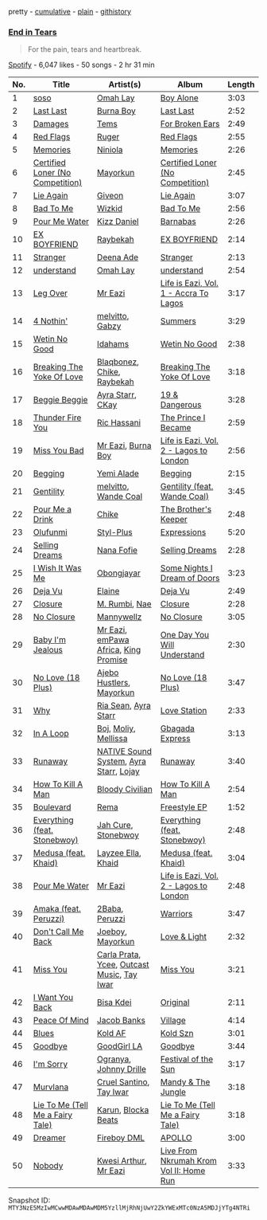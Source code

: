 pretty - [cumulative](/playlists/cumulative/37i9dQZF1DX16fznubzL23.md) - [plain](/playlists/plain/37i9dQZF1DX16fznubzL23) - [githistory](https://github.githistory.xyz/mackorone/spotify-playlist-archive/blob/main/playlists/plain/37i9dQZF1DX16fznubzL23)

### [End in Tears ](https://open.spotify.com/playlist/37i9dQZF1DX16fznubzL23)

> For the pain, tears and heartbreak.

[Spotify](https://open.spotify.com/user/spotify) - 6,047 likes - 50 songs - 2 hr 31 min

| No. | Title | Artist(s) | Album | Length |
|---|---|---|---|---|
| 1 | [soso](https://open.spotify.com/track/1wADwLSkYhrSmy4vdy6BRn) | [Omah Lay](https://open.spotify.com/artist/5yOvAmpIR7hVxiS6Ls5DPO) | [Boy Alone](https://open.spotify.com/album/5NLjxx8nRy9ooUmgpOvfem) | 3:03 |
| 2 | [Last Last](https://open.spotify.com/track/2PDgArI0p7UkeYgXWuqpmh) | [Burna Boy](https://open.spotify.com/artist/3wcj11K77LjEY1PkEazffa) | [Last Last](https://open.spotify.com/album/6aWJgsbvVPQR2HgPztf4qe) | 2:52 |
| 3 | [Damages](https://open.spotify.com/track/3Xfwu3xtPqmJ4nM4jpBm8O) | [Tems](https://open.spotify.com/artist/687cZJR45JO7jhk1LHIbgq) | [For Broken Ears](https://open.spotify.com/album/2sU8ByeYc5BOBFNDr58CGV) | 2:49 |
| 4 | [Red Flags](https://open.spotify.com/track/3DfHEgzFDF893oP7lZTGbb) | [Ruger](https://open.spotify.com/artist/0a1SidMjD8D6EHvJph4n2H) | [Red Flags](https://open.spotify.com/album/2GcVQ3E89aRrJgdRoe3IVz) | 2:55 |
| 5 | [Memories](https://open.spotify.com/track/49qUbL1HRDTufCmYWzi37E) | [Niniola](https://open.spotify.com/artist/5MEHQvTW53C0ccsuxdZobQ) | [Memories](https://open.spotify.com/album/3nVigkuaDxPHnKTivOc74j) | 2:26 |
| 6 | [Certified Loner \(No Competition\)](https://open.spotify.com/track/6NKuW3yaNXtloGw1RB8WUi) | [Mayorkun](https://open.spotify.com/artist/3DNCUaKdMZcMVJIS7yTskd) | [Certified Loner \(No Competition\)](https://open.spotify.com/album/09GvRfHYMZQKWza03GYJxz) | 2:45 |
| 7 | [Lie Again](https://open.spotify.com/track/6LL5S3DGrUJ6cZRuDefguP) | [Giveon](https://open.spotify.com/artist/4fxd5Ee7UefO4CUXgwJ7IP) | [Lie Again](https://open.spotify.com/album/11q4Tt1RzwrFzF2Vddc2yO) | 3:07 |
| 8 | [Bad To Me](https://open.spotify.com/track/2pUlBBWq8R10ylbBvZJV9j) | [Wizkid](https://open.spotify.com/artist/3tVQdUvClmAT7URs9V3rsp) | [Bad To Me](https://open.spotify.com/album/15hz0gTEdD5H9taOgDdrfJ) | 2:56 |
| 9 | [Pour Me Water](https://open.spotify.com/track/1DrfpnLvbwndPScRLwbUE0) | [Kizz Daniel](https://open.spotify.com/artist/1X6cBGnXpEpN7CmflLKmLV) | [Barnabas](https://open.spotify.com/album/0uk18xBtNopYpvMT1t7BCU) | 2:26 |
| 10 | [EX BOYFRIEND](https://open.spotify.com/track/3pcITc6cPAvj5JtOnXiB1X) | [Raybekah](https://open.spotify.com/artist/0SwPkNmxB2YGHWVJMI8kpW) | [EX BOYFRIEND](https://open.spotify.com/album/1OVZQ2AGHb6fQM0CFAviQq) | 2:14 |
| 11 | [Stranger](https://open.spotify.com/track/5RCJ9b4Qw6mayhWRDwAjrZ) | [Deena Ade](https://open.spotify.com/artist/4URSzB6wfRtpXEISyX7Nsb) | [Stranger](https://open.spotify.com/album/63BDmIlVAzz5xrie6GwYpH) | 2:13 |
| 12 | [understand](https://open.spotify.com/track/6teW0qt23aGnWhC0rSvtoz) | [Omah Lay](https://open.spotify.com/artist/5yOvAmpIR7hVxiS6Ls5DPO) | [understand](https://open.spotify.com/album/3gPckvEZDTVrXGXYMIh9VK) | 2:54 |
| 13 | [Leg Over](https://open.spotify.com/track/51psaXOJAkOUdRQrp2Wjsa) | [Mr Eazi](https://open.spotify.com/artist/4TAoP0f9OuWZUesao43xUW) | [Life is Eazi, Vol\. 1 \- Accra To Lagos](https://open.spotify.com/album/0lkYUVhHWfdCp3vBgqitfU) | 3:17 |
| 14 | [4 Nothin'](https://open.spotify.com/track/2z3aAvPD98LnO2etDd5g12) | [melvitto](https://open.spotify.com/artist/4Xj0nxVO4r7PLEaw7LRiBa), [Gabzy](https://open.spotify.com/artist/2sEUjEtnqBphiYquoNfV62) | [Summers](https://open.spotify.com/album/4Lg9SI9ZEG7qDH1oPxJxVb) | 3:29 |
| 15 | [Wetin No Good](https://open.spotify.com/track/23Fh73OaYgY5cisouEybte) | [Idahams](https://open.spotify.com/artist/6jPVueiSr0OHgVetuTuv5O) | [Wetin No Good](https://open.spotify.com/album/6v5ZPjk1YsUlWegG5Cxvea) | 2:38 |
| 16 | [Breaking The Yoke Of Love](https://open.spotify.com/track/4Qpilnxi20LRgYr3a9iOJA) | [Blaqbonez](https://open.spotify.com/artist/12kjvw4e3gLp6qVHO65n7W), [Chike](https://open.spotify.com/artist/6zK1M4TcabpLQMNmmG2P0Q), [Raybekah](https://open.spotify.com/artist/0SwPkNmxB2YGHWVJMI8kpW) | [Breaking The Yoke Of Love](https://open.spotify.com/album/2gFTRUI821BCGGx2VNy3w6) | 3:18 |
| 17 | [Beggie Beggie](https://open.spotify.com/track/6zublRIkZocboXucqc8hgB) | [Ayra Starr](https://open.spotify.com/artist/3ZpEKRjHaHANcpk10u6Ntq), [CKay](https://open.spotify.com/artist/048LktY5zMnakWq7PTtFrz) | [19 & Dangerous](https://open.spotify.com/album/0AjdvP8p42lwSzmN0PpwJv) | 3:28 |
| 18 | [Thunder Fire You](https://open.spotify.com/track/272R7WaDdI1Wol1PHgAwIZ) | [Ric Hassani](https://open.spotify.com/artist/5twTCOm58CXYCqCny4gYcQ) | [The Prince I Became](https://open.spotify.com/album/1ZFqA3I9luYn3JCzeUvkjB) | 2:59 |
| 19 | [Miss You Bad](https://open.spotify.com/track/54UrIc5qQRjX128jcvMKIT) | [Mr Eazi](https://open.spotify.com/artist/4TAoP0f9OuWZUesao43xUW), [Burna Boy](https://open.spotify.com/artist/3wcj11K77LjEY1PkEazffa) | [Life is Eazi, Vol\. 2 \- Lagos to London](https://open.spotify.com/album/76ONwEklilRE14yBV1e5td) | 2:56 |
| 20 | [Begging](https://open.spotify.com/track/771tThfRECkaHjTKb6clZx) | [Yemi Alade](https://open.spotify.com/artist/7fKO99ryLDo8VocdtVvwZW) | [Begging](https://open.spotify.com/album/2YnH0BZHt58uxsgnnNeeYH) | 2:15 |
| 21 | [Gentility](https://open.spotify.com/track/3vXFxsPqMgw4SYP7fkWicM) | [melvitto](https://open.spotify.com/artist/4Xj0nxVO4r7PLEaw7LRiBa), [Wande Coal](https://open.spotify.com/artist/1fYVmAFB7sC7eDoF3mJXla) | [Gentility \(feat\. Wande Coal\)](https://open.spotify.com/album/6v8LdWReU2z42hUXe7VdMg) | 3:45 |
| 22 | [Pour Me a Drink](https://open.spotify.com/track/1ebcm76NK3TarOZBvBRz3P) | [Chike](https://open.spotify.com/artist/6zK1M4TcabpLQMNmmG2P0Q) | [The Brother's Keeper](https://open.spotify.com/album/0g7K5tuXiGzf5K6umuzCRX) | 2:48 |
| 23 | [Olufunmi](https://open.spotify.com/track/2legF0L9V2l1LHsHl5QZWW) | [Styl\-Plus](https://open.spotify.com/artist/3WzoYG00RDcrAD5ZPAUmPy) | [Expressions](https://open.spotify.com/album/7AR95iSKAqvXoToRDbWQNX) | 5:20 |
| 24 | [Selling Dreams](https://open.spotify.com/track/50BvQjbcdQlYBivMUjK2QR) | [Nana Fofie](https://open.spotify.com/artist/4VUZyzya1v8H9StAeuKYXW) | [Selling Dreams](https://open.spotify.com/album/40jDnDL4AczO7ZgIIauyOL) | 2:28 |
| 25 | [I Wish It Was Me](https://open.spotify.com/track/3ghmdRTijueJLRzswc779P) | [Obongjayar](https://open.spotify.com/artist/6l7R1jntPahGxwJt7Tky8h) | [Some Nights I Dream of Doors](https://open.spotify.com/album/4b5bbOFp8eUd5QxQJ6jFs3) | 3:23 |
| 26 | [Deja Vu](https://open.spotify.com/track/79df3H3WrJheCyH6b6ofYJ) | [Elaine](https://open.spotify.com/artist/5ZkuGe2wkDbeL8JmmhvMOx) | [Deja Vu](https://open.spotify.com/album/2ouodKGDJpiydGV62UyCEc) | 2:49 |
| 27 | [Closure](https://open.spotify.com/track/2AgQh0XQEYKybUvP9QM3Mf) | [M\. Rumbi](https://open.spotify.com/artist/6ToQowXRJ5GkBPHDECCEoP), [Nae](https://open.spotify.com/artist/2BlQIEUVv6FAUGMCf5aOCJ) | [Closure](https://open.spotify.com/album/71R0HfuCZtkH69OyEyMMU3) | 2:28 |
| 28 | [No Closure](https://open.spotify.com/track/4d8eyF77ZplwhOSj1rqink) | [Mannywellz](https://open.spotify.com/artist/3fP3g1UvspOUHoeT4QUoLL) | [No Closure](https://open.spotify.com/album/00zNoLWUcrXKUnstmShe6q) | 3:05 |
| 29 | [Baby I'm Jealous](https://open.spotify.com/track/5lAOltJO0aw2FUP5Use4cD) | [Mr Eazi](https://open.spotify.com/artist/4TAoP0f9OuWZUesao43xUW), [emPawa Africa](https://open.spotify.com/artist/4lJlIZfH7NKzwWizTDuYmN), [King Promise](https://open.spotify.com/artist/4tIKaxUmpXzshok2yCnwdf) | [One Day You Will Understand](https://open.spotify.com/album/6Z22tsn1nyT9CmcTZa8ZEC) | 2:30 |
| 30 | [No Love \(18 Plus\)](https://open.spotify.com/track/79OOvZE5uMhVJE6m2l0mPa) | [Ajebo Hustlers](https://open.spotify.com/artist/7oVwzvvrXEC8LbXhaNjTi4), [Mayorkun](https://open.spotify.com/artist/3DNCUaKdMZcMVJIS7yTskd) | [No Love \(18 Plus\)](https://open.spotify.com/album/0oyBl0Gt0gQGIjyUGssjX1) | 3:47 |
| 31 | [Why](https://open.spotify.com/track/5RQqckPXO7WHwKN3I2tYla) | [Ria Sean](https://open.spotify.com/artist/41fhfR098MSw8CTCFcr1od), [Ayra Starr](https://open.spotify.com/artist/3ZpEKRjHaHANcpk10u6Ntq) | [Love Station](https://open.spotify.com/album/1fOg8C9IgkSOjJgLq7SGn9) | 2:33 |
| 32 | [In A Loop](https://open.spotify.com/track/4n1SykKn2Da29B4riTa41U) | [Boj](https://open.spotify.com/artist/4qYpTEJThZ8FC8KzyFrSWW), [Moliy](https://open.spotify.com/artist/2hVWBpjLW4Q7fboYz2pVYK), [Mellissa](https://open.spotify.com/artist/30OlnKlh10yCfIuAWBmBkW) | [Gbagada Express](https://open.spotify.com/album/0ZkoBYU0ykvOrHMz2uxfkn) | 3:13 |
| 33 | [Runaway](https://open.spotify.com/track/4vHVukKtQOkJNX5TwjRaBm) | [NATIVE Sound System](https://open.spotify.com/artist/5Vug6iR3M9khAmBF8TL5fy), [Ayra Starr](https://open.spotify.com/artist/3ZpEKRjHaHANcpk10u6Ntq), [Lojay](https://open.spotify.com/artist/3ONGmday8YN8AkbsRk01iL) | [Runaway](https://open.spotify.com/album/2r1ln8Z5prTPO5qGQkBA4T) | 3:40 |
| 34 | [How To Kill A Man](https://open.spotify.com/track/4SIOfdukGpJsd6hShkXyHb) | [Bloody Civilian](https://open.spotify.com/artist/59gzAeE63TMTxOdjU3Ew0K) | [How To Kill A Man](https://open.spotify.com/album/4tD2HpiRHHdgTJ3aPfebDo) | 2:54 |
| 35 | [Boulevard](https://open.spotify.com/track/6khF6tGGrGcsQIfA4LP7P0) | [Rema](https://open.spotify.com/artist/46pWGuE3dSwY3bMMXGBvVS) | [Freestyle EP](https://open.spotify.com/album/77S4lBoIMeZEYvtWBMH5DO) | 1:52 |
| 36 | [Everything \(feat\. Stonebwoy\)](https://open.spotify.com/track/4DQUYxDUePsa8ZGLQWYXc5) | [Jah Cure](https://open.spotify.com/artist/1bSn5aMcE83TXLlLDU9rTy), [Stonebwoy](https://open.spotify.com/artist/2ayt5jDUuTCpoTG7sHSvuq) | [Everything \(feat\. Stonebwoy\)](https://open.spotify.com/album/5SsU6nRNTKpbmMB2sCk6XC) | 2:48 |
| 37 | [Medusa \(feat\. Khaid\)](https://open.spotify.com/track/0iPj4DkNgyDLExLdgQrq9V) | [Layzee Ella](https://open.spotify.com/artist/5pvPu7OzfK3aKQaqKaEP4u), [Khaid](https://open.spotify.com/artist/2mM6BxFQCd6BHzW4W7VhQP) | [Medusa \(feat\. Khaid\)](https://open.spotify.com/album/6KE6wjvSKD5EFoVI0jlff5) | 3:04 |
| 38 | [Pour Me Water](https://open.spotify.com/track/1XIPyyGqBSU20i4gSagsLV) | [Mr Eazi](https://open.spotify.com/artist/4TAoP0f9OuWZUesao43xUW) | [Life is Eazi, Vol\. 2 \- Lagos to London](https://open.spotify.com/album/76ONwEklilRE14yBV1e5td) | 2:48 |
| 39 | [Amaka \(feat\. Peruzzi\)](https://open.spotify.com/track/2F5EpzUXZBX46ruU0muOx0) | [2Baba](https://open.spotify.com/artist/2n4DcAtRMvfyRX3ljeC8Kp), [Peruzzi](https://open.spotify.com/artist/5ywjxFhmhHGQBsK3DundNf) | [Warriors](https://open.spotify.com/album/5NqcaCfak06QPIY7gXFnsK) | 3:47 |
| 40 | [Don't Call Me Back](https://open.spotify.com/track/4THTRhTTIcqJFTfjMGNqhv) | [Joeboy](https://open.spotify.com/artist/1XavfPKBpNjkOfxHINlMHF), [Mayorkun](https://open.spotify.com/artist/3DNCUaKdMZcMVJIS7yTskd) | [Love & Light](https://open.spotify.com/album/5ycopkcsa3kPg1cbw9sDqu) | 2:32 |
| 41 | [Miss You](https://open.spotify.com/track/30PjTH4isfHAsIsa9lMVvh) | [Carla Prata](https://open.spotify.com/artist/7vWp4MLdsECG1Dmu5NDLRS), [Ycee](https://open.spotify.com/artist/5zqRdlPXeCIuxgaPimSKXj), [Outcast Music](https://open.spotify.com/artist/2uNmS44lGiSLAV7R7jjbbh), [Tay Iwar](https://open.spotify.com/artist/0iqznAW9pzZ7KOjx8aCMWo) | [Miss You](https://open.spotify.com/album/3mbeypjgiTtwcHZW7uaozL) | 3:21 |
| 42 | [I Want You Back](https://open.spotify.com/track/05vvj3SjXQd3eseXNgOAU7) | [Bisa Kdei](https://open.spotify.com/artist/4AN8jBgYwV1ieMsX1Ntxwc) | [Original](https://open.spotify.com/album/4yFA6Gmc7juhuJzPCTgeIS) | 2:11 |
| 43 | [Peace Of Mind](https://open.spotify.com/track/71cLwuw0yKKcKlHDiccxNn) | [Jacob Banks](https://open.spotify.com/artist/0AepkoQhYvkjEzzwIcGxdV) | [Village](https://open.spotify.com/album/2KxC2M0bVm5hrK3GgGMuV9) | 4:14 |
| 44 | [Blues](https://open.spotify.com/track/6uoyzoymKumUx2oQwHvVd6) | [Kold AF](https://open.spotify.com/artist/30nT1GUVxPdjDFnXpP1wh8) | [Kold Szn](https://open.spotify.com/album/5wpQuIHSrmQR5OkFSuDf9D) | 3:01 |
| 45 | [Goodbye](https://open.spotify.com/track/2GBVICsaRyuQ2RBmCXin9J) | [GoodGirl LA](https://open.spotify.com/artist/62HQP03xtoXexSY1Kp0cdS) | [Goodbye](https://open.spotify.com/album/7ghHUmv50N6eSegtCyCqnZ) | 3:44 |
| 46 | [I'm Sorry](https://open.spotify.com/track/3wFPcby1G24MrJdfY18rqi) | [Ogranya](https://open.spotify.com/artist/2Y4GWlZVnj2QoLJb5r85of), [Johnny Drille](https://open.spotify.com/artist/4f8vvLN5Rt3WszqOqVR9e9) | [Festival of the Sun](https://open.spotify.com/album/4KBAvXtsBubhWTTdKy9lfD) | 3:17 |
| 47 | [Murvlana](https://open.spotify.com/track/0mTtZ8UbOySRQHkqaAA1CK) | [Cruel Santino](https://open.spotify.com/artist/15GgEOJiFyjQm4tZ4D7qih), [Tay Iwar](https://open.spotify.com/artist/0iqznAW9pzZ7KOjx8aCMWo) | [Mandy & The Jungle](https://open.spotify.com/album/4IMFZY59ree679oXQS36xM) | 3:18 |
| 48 | [Lie To Me \(Tell Me a Fairy Tale\)](https://open.spotify.com/track/5uWY0KnnVk2EVeUsgsnOFW) | [Karun](https://open.spotify.com/artist/50bljU0VZtp2E7nAFRy5pC), [Blocka Beats](https://open.spotify.com/artist/7aQKaQoCPS9HOu4fOtJSEm) | [Lie To Me \(Tell Me a Fairy Tale\)](https://open.spotify.com/album/6LV9r0DgOvWCJj0j4kYbO4) | 3:18 |
| 49 | [Dreamer](https://open.spotify.com/track/4HxlXzXwDyhMqxUHCXYD79) | [Fireboy DML](https://open.spotify.com/artist/75VKfyoBlkmrJFDqo1o2VY) | [APOLLO](https://open.spotify.com/album/6HdrMYu33mRMYPEDB8MbPq) | 3:00 |
| 50 | [Nobody](https://open.spotify.com/track/6YOFW94Vha0L3ph7GvT10e) | [Kwesi Arthur](https://open.spotify.com/artist/52iM1kP5BpnLypZ0VtrpyY), [Mr Eazi](https://open.spotify.com/artist/4TAoP0f9OuWZUesao43xUW) | [Live From Nkrumah Krom Vol II: Home Run](https://open.spotify.com/album/2Vh06g2sKNucQUAJbUqSTh) | 3:33 |

Snapshot ID: `MTY3NzE5MzIwMCwwMDAwMDAwMDM5YzllMjRhNjUwY2ZkYWExMTc0NzA5MDJjYTg4NTRi`
